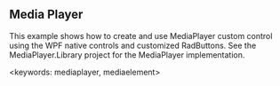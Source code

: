 ## Media Player ##
This example shows how to create and use MediaPlayer custom control using the WPF native controls and customized RadButtons. See the MediaPlayer.Library project for the MediaPlayer implementation.

<keywords: mediaplayer, mediaelement>